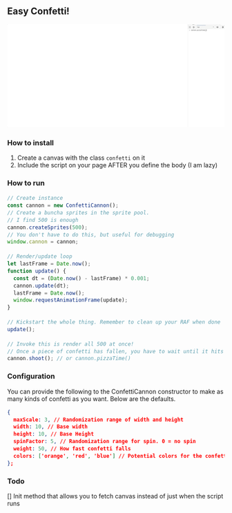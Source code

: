 ## Easy Confetti!

![It's Pizza Time!](./pizza-time.gif)

### How to install

1. Create a canvas with the class `confetti` on it
2. Include the script on your page AFTER you define the body (I am lazy)

### How to run

```js
// Create instance
const cannon = new ConfettiCannon();
// Create a buncha sprites in the sprite pool.
// I find 500 is enough
cannon.createSprites(500);
// You don't have to do this, but useful for debugging
window.cannon = cannon;

// Render/update loop
let lastFrame = Date.now();
function update() {
  const dt = (Date.now() - lastFrame) * 0.001;
  cannon.update(dt);
  lastFrame = Date.now();
  window.requestAnimationFrame(update);
}

// Kickstart the whole thing. Remember to clean up your RAF when done
update();

// Invoke this is render all 500 at once!
// Once a piece of confetti has fallen, you have to wait until it hits the ground to shoot more.
cannon.shoot(); // or cannon.pizzaTime()
```

### Configuration

You can provide the following to the ConfettiCannon constructor to make as many kinds of confetti as you want.
Below are the defaults.

```json
{
  maxScale: 3, // Randomization range of width and height
  width: 10, // Base width
  height: 10, // Base Height
  spinFactor: 5, // Randomization range for spin. 0 = no spin
  weight: 50, // How fast confetti falls
  colors: ['orange', 'red', 'blue'] // Potential colors for the confetti pieces
};
```

### Todo

[] Init method that allows you to fetch canvas instead of just when the script runs
